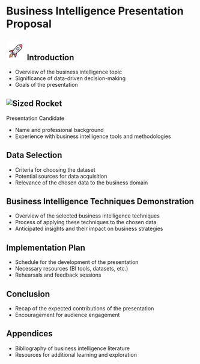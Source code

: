 # Business Intelligence Presentation Proposal

## ![My Rocket](https://github.com/dolinger-nscc/Capstone2024/blob/main/img/icons8-rocket-50.png?raw=true) Introduction
- Overview of the business intelligence topic
- Significance of data-driven decision-making
- Goals of the presentation

## <img src="[url_to_image](https://github.com/dolinger-nscc/Capstone2024/blob/main/img/icons8-rocket-50.png?raw=true)" alt="Sized Rocket" width="25px" height="25px">
Presentation Candidate
- Name and professional background
- Experience with business intelligence tools and methodologies

## Data Selection
- Criteria for choosing the dataset
- Potential sources for data acquisition
- Relevance of the chosen data to the business domain

## Business Intelligence Techniques Demonstration
- Overview of the selected business intelligence techniques
- Process of applying these techniques to the chosen data
- Anticipated insights and their impact on business strategies

## Implementation Plan
- Schedule for the development of the presentation
- Necessary resources (BI tools, datasets, etc.)
- Rehearsals and feedback sessions

## Conclusion
- Recap of the expected contributions of the presentation
- Encouragement for audience engagement

## Appendices
- Bibliography of business intelligence literature
- Resources for additional learning and exploration
